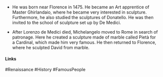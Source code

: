 
- He was born near Florence in 1475. He became an Art apprentice of Master Ghirlandaio, where he became very interested in sculpture. Furthermore, he also studied the sculptures of Donatello. He was then invited to the school of sculpture set up by De Medici.

- After Lorenzo de Medici died, Michelangelo moved to Rome in search of patronage. Here he created a sculpture made of marble called Pietà for a Cardinal, which made him very famous. He then returned to Florence, where he sculpted David from marble.

#### Links
#Renaissance #History #FamousPeople 